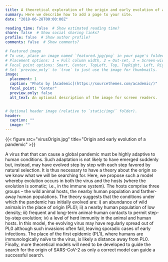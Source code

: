 ```yaml
---
title: A theoretical exploration of the origin and early evolution of a pandemic
summary: Here we describe how to add a page to your site.
date: "2018-06-28T00:00:00Z"

reading_time: false  # Show estimated reading time?
share: false  # Show social sharing links?
profile: false  # Show author profile?
comments: false  # Show comments?

# Featured image
# To use, place an image named `featured.jpg/png` in your page's folder.
# Placement options: 1 = Full column width, 2 = Out-set, 3 = Screen-width
# Focal point options: Smart, Center, TopLeft, Top, TopRight, Left, Right, BottomLeft, Bottom, BottomRight
# Set `preview_only` to `true` to just use the image for thumbnails.
image:
  placement: 1
  caption: "Photo by [Academic](https://sourcethemes.com/academic/)"
  focal_point: "Center"
  preview_only: false
  alt_text: An optional description of the image for screen readers.


# Optional header image (relative to `static/img/` folder).
header:
  caption: ""
  image: ""
---
```




{{< figure src="virusOrigin.jpg" title="Origin and early evolution of a pandemic" >}}

A virus that that can cause a global pandemic must be highly adaptive to human conditions. Such adaptation is not likely to have emerged suddenly but, instead, may have evolved step by step with each step favored by natural selection. It is thus necessary to have a theory about the origin so we know what we will be searching for. Here, we propose such a model whereby evolution occurs in both the virus and the hosts (where the evolution is somatic; i.e., in the immune system). The hosts comprise three groups – the wild animal hosts, the nearby human population and farther-away human populations. The theory suggests that the conditions under which the pandemic has initially evolved are: i) an abundance of wild animals in the place of origin (PL0); ii) a nearby human population of low density; iii) frequent and long-term animal-human contacts to permit step-by-step evolution; iv) a level of herd immunity in the animal and human hosts. In this model, the evolving virus may have regularly spread out of PL0 although such invasions often fail, leaving sporadic cases of early infections. The place of the first epidemic (PL1), where humans are immunologically naïve to the virus, is likely a distance away from PL0. Finally, more theoretical models will need to be developed to guide the search for the origin of SARS-CoV-2 as only a correct model can guide a successful search. 

